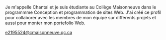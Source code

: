 Je m'appelle Chantal et je suis étudiante au Collège Maisonneuve dans le programmme Conception et programmation de sites Web. 
J'ai créé ce profil pour collaborer avec les membres de mon équipe sur différents projets et aussi pour monter mon portefolio Web.


e2195524@cmaisonneuve.qc.ca
